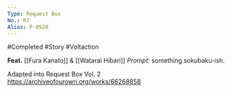 ```yaml
---
Type: Request Box
No.: R7
Alias: P-0920
---
```

#Completed #Story #Voltaction 

**Feat.** [[Fura Kanato]] & [[Watarai Hibari]]
*Prompt:* something sokubaku-ish.

Adapted into Request Box Vol. 2
https://archiveofourown.org/works/66268858